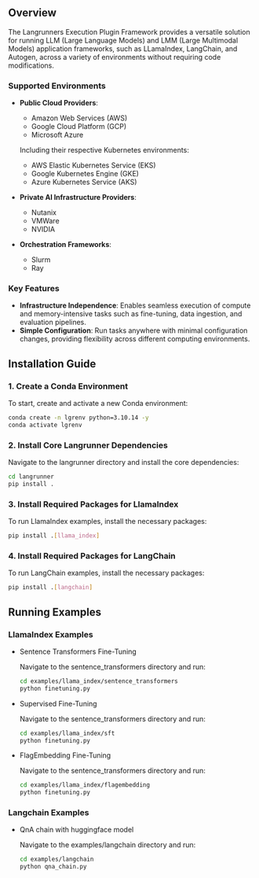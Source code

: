 ## Overview

The Langrunners Execution Plugin Framework provides a versatile solution for running LLM (Large Language Models) and LMM (Large Multimodal Models) application frameworks, such as LLamaIndex, LangChain, and Autogen, across a variety of environments without requiring code modifications.

### Supported Environments

- **Public Cloud Providers**:  
  - Amazon Web Services (AWS)  
  - Google Cloud Platform (GCP)  
  - Microsoft Azure  

  Including their respective Kubernetes environments:
  - AWS Elastic Kubernetes Service (EKS)  
  - Google Kubernetes Engine (GKE)  
  - Azure Kubernetes Service (AKS)  

- **Private AI Infrastructure Providers**:  
  - Nutanix  
  - VMWare  
  - NVIDIA  

- **Orchestration Frameworks**:  
  - Slurm  
  - Ray  

### Key Features

- **Infrastructure Independence**: Enables seamless execution of compute and memory-intensive tasks such as fine-tuning, data ingestion, and evaluation pipelines.
- **Simple Configuration**: Run tasks anywhere with minimal configuration changes, providing flexibility across different computing environments.


## Installation Guide

### 1. Create a Conda Environment

To start, create and activate a new Conda environment:

```bash
conda create -n lgrenv python=3.10.14 -y
conda activate lgrenv
```

### 2. Install Core Langrunner Dependencies

Navigate to the langrunner directory and install the core dependencies:

```bash
cd langrunner
pip install .
```

### 3. Install Required Packages for LlamaIndex

To run LlamaIndex examples, install the necessary packages:

```bash
pip install .[llama_index]
```

### 4. Install Required Packages for LangChain

To run LangChain examples, install the necessary packages:

```bash
pip install .[langchain]
```

## Running Examples

### LlamaIndex Examples

- Sentence Transformers Fine-Tuning
  
  Navigate to the sentence_transformers directory and run:

  ```bash
  cd examples/llama_index/sentence_transformers
  python finetuning.py
  ```

- Supervised Fine-Tuning
  
  Navigate to the sentence_transformers directory and run:

  ```bash
  cd examples/llama_index/sft
  python finetuning.py
  ```

- FlagEmbedding Fine-Tuning
  
  Navigate to the sentence_transformers directory and run:

  ```bash
  cd examples/llama_index/flagembedding
  python finetuning.py
  ```

### Langchain Examples

- QnA chain with huggingface model
  
  Navigate to the examples/langchain directory and run:

  ```bash
  cd examples/langchain
  python qna_chain.py
  ```
  
